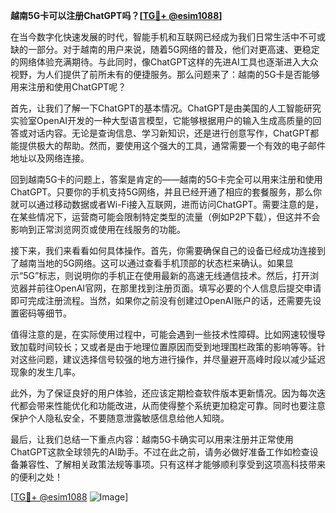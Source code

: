 **越南5G卡可以注册ChatGPT吗？[[TG💪+ @esim1088](https://t.me/s/esim1088)]**

在当今数字化快速发展的时代，智能手机和互联网已经成为我们日常生活中不可或缺的一部分。对于越南的用户来说，随着5G网络的普及，他们对更高速、更稳定的网络体验充满期待。与此同时，像ChatGPT这样的先进AI工具也逐渐进入大众视野，为人们提供了前所未有的便捷服务。那么问题来了：越南的5G卡是否能够用来注册和使用ChatGPT呢？

首先，让我们了解一下ChatGPT的基本情况。ChatGPT是由美国的人工智能研究实验室OpenAI开发的一种大型语言模型，它能够根据用户的输入生成高质量的回答或对话内容。无论是查询信息、学习新知识，还是进行创意写作，ChatGPT都能提供极大的帮助。然而，要使用这个强大的工具，通常需要一个有效的电子邮件地址以及网络连接。

回到越南5G卡的问题上，答案是肯定的——越南的5G卡完全可以用来注册和使用ChatGPT。只要你的手机支持5G网络，并且已经开通了相应的套餐服务，那么你就可以通过移动数据或者Wi-Fi接入互联网，进而访问ChatGPT。需要注意的是，在某些情况下，运营商可能会限制特定类型的流量（例如P2P下载），但这并不会影响到正常浏览网页或使用在线服务的功能。

接下来，我们来看看如何具体操作。首先，你需要确保自己的设备已经成功连接到了越南当地的5G网络。这可以通过查看手机顶部的状态栏来确认。如果显示“5G”标志，则说明你的手机正在使用最新的高速无线通信技术。然后，打开浏览器并前往OpenAI官网，在那里找到注册页面。填写必要的个人信息后提交申请即可完成注册流程。当然，如果你之前没有创建过OpenAI账户的话，还需要先设置密码等细节。

值得注意的是，在实际使用过程中，可能会遇到一些技术性障碍。比如网速较慢导致加载时间较长；又或者是由于地理位置原因而受到地理围栏政策的影响等等。针对这些问题，建议选择信号较强的地方进行操作，并尽量避开高峰时段以减少延迟现象的发生几率。

此外，为了保证良好的用户体验，还应该定期检查软件版本更新情况。因为每次迭代都会带来性能优化和功能改进，从而使得整个系统更加稳定可靠。同时也要注意保护个人隐私安全，不要随意泄露敏感信息给他人知晓。

最后，让我们总结一下重点内容：越南5G卡确实可以用来注册并正常使用ChatGPT这款全球领先的AI助手。不过在此之前，请务必做好准备工作如检查设备兼容性、了解相关政策法规等事项。只有这样才能够顺利享受到这项高科技带来的便利之处！

[[TG💪+ @esim1088](https://t.me/s/esim1088) ![Image](https://i.postimg.cc/4NQfJmqS/Snipaste-2025-05-13-00-14-12.png)]